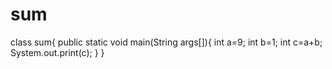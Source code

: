 # sum
class sum{
public static void main(String args[]){
  int a=9;
  int b=1;
  int c=a+b;
  System.out.print(c);
  }
}
